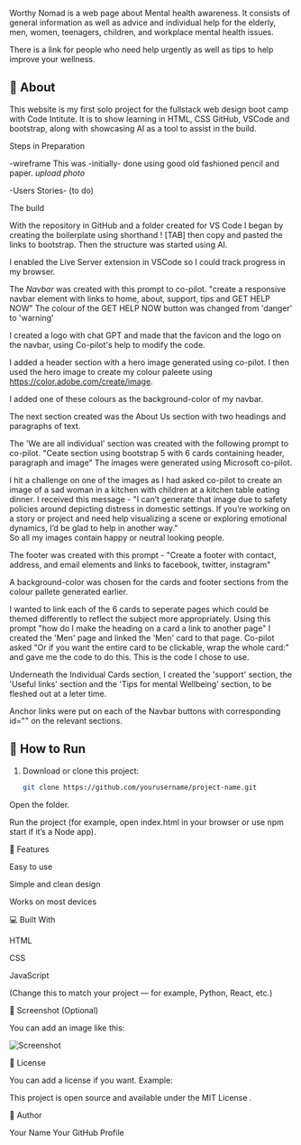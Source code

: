 Worthy Nomad is a web page about Mental health awareness.
It consists of general information as well as advice and individual help for the elderly, men,  women, teenagers, children, and workplace mental health issues.

There is a link for people who need help urgently as well as tips to help improve your wellness.

## 📖 About

This website is my first solo project for the fullstack web design boot camp with Code Intitute.
It is to show learning in HTML, CSS GitHub, VSCode and bootstrap, along with showcasing AI as a tool to assist in the build.

Steps in Preparation

-wireframe
   This was -initially- done using good old fashioned pencil and paper.
   *upload photo*

-Users Stories- (to do)

The build

With the repository in GitHub and a folder created for VS Code I began by creating the boilerplate using shorthand ! [TAB] then copy and pasted the links to bootstrap.  Then the structure was started using AI.

I enabled the Live Server extension in VSCode so I could track progress in my browser.

The *Navbar* was created with this prompt to co-pilot. 
"create a responsive navbar element with links to home, about, support, tips and GET HELP NOW"
The colour of the GET HELP NOW button was changed from 'danger' to 'warning'

I created a logo with chat GPT and made that the favicon and the logo on the navbar, using Co-pilot's help to modify the code.

I added a header section with a hero image generated using co-pilot.  I then used the hero image to create my colour paleete using https://color.adobe.com/create/image.  

I added one of these colours as the background-color of my navbar.

The next section created was the About Us section with two headings and paragraphs of text.

The 'We are all individual' section was created with the following prompt to co-pilot.
"Ceate section using bootstrap 5 with 6 cards containing header, paragraph and image"
The images were generated using Microsoft co-pilot. 

I hit a challenge on one of the images as I had asked co-pilot to create an image of a sad woman in a kitchen with children at a kitchen table eating dinner. I received this message -
"I can’t generate that image due to safety policies around depicting distress in domestic settings. If you’re working on a story or project and need help visualizing a scene or exploring emotional dynamics, I’d be glad to help in another way."  
So all my images contain happy or neutral looking people.

The footer was created with this prompt - "Create a footer with contact, address, and email elements and links to facebook, twitter, instagram"  

A background-color was chosen for the cards and footer sections from the colour pallete generated earlier.

I wanted to link each of the 6 cards to seperate pages which could be themed differently to reflect the subject more appropriately.  Using this prompt "how do I make the heading on a card a link to another page" I created the 'Men' page and linked the 'Men' card to that page.
Co-pilot asked "Or if you want the entire card to be clickable, wrap the whole card:" and gave me the code to do this.  This is the code I chose to use.

Underneath the Individual Cards section, I created the 'support' section, the 'Useful links' section and the 'Tips for mental Wellbeing' section, to be fleshed out at a leter time.

Anchor links were put on each of the Navbar buttons with corresponding id="" on the relevant sections.































## 🚀 How to Run

1. Download or clone this project:
   ```bash
   git clone https://github.com/yourusername/project-name.git
Open the folder.

Run the project (for example, open index.html in your browser or use npm start if it’s a Node app).

🧩 Features

Easy to use

Simple and clean design

Works on most devices

💻 Built With

HTML

CSS

JavaScript

(Change this to match your project — for example, Python, React, etc.)

📸 Screenshot (Optional)

You can add an image like this:

![Screenshot](screenshot.png)

🪪 License

You can add a license if you want.
Example:

This project is open source and available under the MIT License
.

👋 Author

Your Name
Your GitHub Profile
